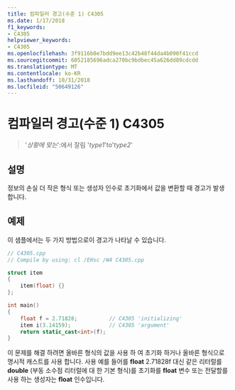 ```yaml
---
title: 컴파일러 경고(수준 1) C4305
ms.date: 1/17/2018
f1_keywords:
- C4305
helpviewer_keywords:
- C4305
ms.openlocfilehash: 3f9116b0e7bdd9ee13c42b48f44da4b090f41ccd
ms.sourcegitcommit: 6052185696adca270bc9bdbec45a626dd89cdcdd
ms.translationtype: MT
ms.contentlocale: ko-KR
ms.lasthandoff: 10/31/2018
ms.locfileid: "50649126"
---
```

# <a name="compiler-warning-level-1-c4305"></a>컴파일러 경고(수준 1) C4305

> '*상황에 맞는*':에서 잘림 '*type1*'to'*type2*'

## <a name="remarks"></a>설명

정보의 손실 더 작은 형식 또는 생성자 인수로 초기화에서 값을 변환할 때 경고가 발생 합니다.

## <a name="example"></a>예제

이 샘플에서는 두 가지 방법으로이 경고가 나타날 수 있습니다.

```cpp
// C4305.cpp
// Compile by using: cl /EHsc /W4 C4305.cpp

struct item
{
    item(float) {}
};

int main()
{
    float f = 2.71828;          // C4305 'initializing'
    item i(3.14159);            // C4305 'argument'
    return static_cast<int>(f);
}
```

이 문제를 해결 하려면 올바른 형식의 값을 사용 하 여 초기화 하거나 올바른 형식으로 명시적 캐스트를 사용 합니다. 사용 예를 들어를 **float** 2.71828f 대신 같은 리터럴를 **double** (부동 소수점 리터럴에 대 한 기본 형식)를 초기화를 **float** 변수 또는 전달할를 사용 하는 생성자는 **float** 인수입니다.
